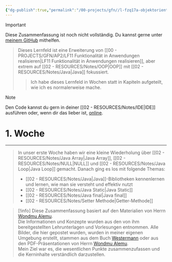 ```yaml
---
{"dg-publish":true,"permalink":"/00-projects/gfn//l-fzq17a-objektorientierte-programmierung/","tags":["GFN/LFzq17a","code/java","code/OOP"],"noteIcon":"","updated":"2024-10-29T08:49:36.979+01:00"}
---
```


>[!important] 
>Diese Zusammenfassung ist noch nicht vollständig.
>Du kannst gerne unter [meinem GitHub](https://github.com/U-L-M-S/digital-garden) mithelfen.


>Dieses Lernfeld ist eine Erweiterung von [[00 - PROJECTS/GFN/AP2/LF11 Funktionalität in Anwendungen realisieren\|LF11 Funktionalität in Anwendungen realisieren]], aber extrem auf [[02 - RESOURCES/Notes/OOP\|OOP]] mit [[02 - RESOURCES/Notes/Java\|Java]] fokussiert. 
>>Ich habe dieses Lernfeld in Wochen statt in Kapiteln aufgeteilt, wie ich es normalerweise mache.

>[!note] 
>Den Code kannst du gern in deiner [[02 - RESOURCES/Notes/IDE\|IDE]] ausführen oder, wenn dir das lieber ist, [online](https://www.programiz.com/java-programming/online-compiler/).

# 1. Woche
___
>In unser erste Woche haben wir eine kleine Wiederholung über [[02 - RESOURCES/Notes/Java Array\|Java Array]], [[02 - RESOURCES/Notes/NULL\|NULL]] und [[02 - RESOURCES/Notes/Java Loop\|Java Loop]] gemacht. Danach ging es los mit folgende Themas:
>- [[02 - RESOURCES/Notes/Java\|Java]]-Bibliotheken kennenlernen und lernen, wie man sie versteht und effektiv nutzt
>- [[02 - RESOURCES/Notes/Java Static\|Java Static]]
>- [[02 - RESOURCES/Notes/Java final\|Java final]]
>- [[02 - RESOURCES/Notes/Setter Methode\|Getter-Methode]]



>[!info] 
>Diese Zusammenfassung basiert auf den Materialien von Herrn [Wondmu Alemu](https://www.xing.com/profile/Wondmu_Alemu).  
>Die Informationen und Konzepte wurden aus den von ihm bereitgestellten Lehrunterlagen und Vorlesungen entnommen. 
>Alle Bilder, die hier gepostet wurden, wurden in meiner eigenen Umgebung erstellt, stammen aus dem Buch [Westermann](https://www.westermann.de/reihe/ITBERUF2020/IT-Berufe?a=1) oder aus den PDF-Präsentationen von Herrn [Wondmu Alemu](https://www.xing.com/profile/Wondmu_Alemu).  
>Mein Ziel war es, die wesentlichen Punkte zusammenzufassen und die Kerninhalte verständlich darzustellen.
